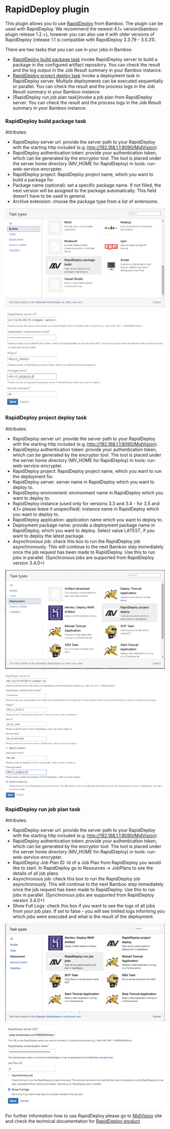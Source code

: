 # RapidDeploy plugin

This plugin allows you to use [RapidDeploy](http://www.midvision.com/product) from Bamboo. The plugin can be used with RapidDeploy. We recommend the newest 4.1+ version(bamboo plugin release 1.2.+), however you can also use it with older versions of RapidDeploy (release 1.1 is compatible with RapidDeploy 3.3.79 - 3.5.31).

There are two tasks that you can use in your jobs in Bamboo
* [RapidDeploy build package task](http://docs.midvision.com/LATEST/project/package.html) invoke RapidDeploy server to build a package in the configured artifact repository. You can check the result and the log output in the Job Result summary in your Bamboo instance.
* [RapidDeploy project deploy task](http://docs.midvision.com/LATEST/project/deployment.html) invoke a deployment task in RapidDeploy server. Multiple deployments can be executed sequentially or parallel. You can check the result and the process logs in the Job Result summary in your Bamboo instance.
* [RapidDeploy run job plan task]invoke a job plan from RapidDeploy server. You can check the result and the process logs in the Job Result summary in your Bamboo instance.

### RapidDeploy build package task

Attributes:
* RapidDeploy server url: provide the server path to your RapidDeploy with the starting http included (e.g.:http://192.168.1.1:8090/MidVision).
* RapidDeploy authentication token: provide your authentication token, which can be generated by the encryptor tool. The tool is placed under the server home directory (MV_HOME for RapidDeploy) in tools: run-web-service-encrypter.
* RapidDeploy project: RapidDeploy project name, which you want to build a package for.
* Package name (optional): set a specific package name. If not filled, the next version will be assigned to the package automatically. This field doesn’t have to be used in general.
* Archive extension: choose the package type from a list of extensions.

![Choosing build package task](https://raw.githubusercontent.com/MidVision/bamboo-rapiddeploy/master/src/main/resources/choosingBuildPackageTask.png "Choosing build package task")

![Configuring build package task](https://raw.githubusercontent.com/MidVision/bamboo-rapiddeploy/master/src/main/resources/buildPackageTaskConfiguration.png "Configuring build package task")


### RapidDeploy project deploy task

Attributes:
* RapidDeploy server url: provide the server path to your RapidDeploy with the starting http included (e.g.:http://192.168.1.1:8090/MidVision).
* RapidDeploy authentication token: provide your authentication token, which can be generated by the encryptor tool. The tool is placed under the server home directory (MV_HOME for RapidDeploy) in tools: run-web-service-encrypter.
* RapidDeploy project: RapidDeploy project name, which you want to run the deployment for.
* RapidDeploy server: server name in RapidDeploy which you want to deploy to.
* RapidDeploy environment: environment name in RapidDeploy which you want to deploy to.
* RapidDeploy instance (used only for versions 3.3 and 3.4 - for 3.5 and 4.1+ please leave it unspecified): instance name in RapidDeploy which you want to deploy to.
* RapidDeploy application: application name which you want to deploy to.
* Deployment package name: provide a deployment package name in RapidDeploy, which you want to deploy. Select value LATEST, if you want to deploy the latest package.  
* Asynchronous job: check this box to run the RapidDeploy job asynchronously. This will continue to the next Bamboo step immediately once the job request has been made to RapidDeploy. Use this to run jobs in parallel. (Synchronous jobs are supported from RapidDeploy version 3.4.0+)


![Choosing project deploy task](https://raw.githubusercontent.com/MidVision/bamboo-rapiddeploy/master/src/main/resources/choosingProjectDeployTask.png "Choosing project deploy task")

![Configuring project deploy task](https://raw.githubusercontent.com/MidVision/bamboo-rapiddeploy/master/src/main/resources/projectDeployTaskConfiguration.png "Configuring project deploy task")


### RapidDeploy run job plan task

Attributes:
* RapidDeploy server url: provide the server path to your RapidDeploy with the starting http included (e.g.:http://192.168.1.1:8090/MidVision).
* RapidDeploy authentication token: provide your authentication token, which can be generated by the encryptor tool. The tool is placed under the server home directory (MV_HOME for RapidDeploy) in tools: run-web-service-encrypter.
* RapidDeploy Job Plan ID: Id of a Job Plan from RapidDeploy you would like to start. In RapidDeploy go to Resources -> JobPlans to see the details of all job plans
* Asynchronous job: check this box to run the RapidDeploy job asynchronously. This will continue to the next Bamboo step immediately once the job request has been made to RapidDeploy. Use this to run jobs in parallel. (Synchronous jobs are supported from RapidDeploy version 3.4.0+)
* Show Full Logs: check this box if you want to see the logs of all jobs from your job plan. If set to false - you will see limited logs informing you which jobs were executed and what is the result of the deployment.


![Choosing run job plan task](https://raw.githubusercontent.com/MidVision/bamboo-rapiddeploy/master/src/main/resources/choosingRunJobPlanTask.png "Choosing run job plan task")

![Configuring run job plan task](https://raw.githubusercontent.com/MidVision/bamboo-rapiddeploy/master/src/main/resources/runJobPlanTaskConfiguration.png "Configuring run job plan task")

For further information how to use RapidDeploy please go to [MidVision](http://www.midvision.com/product) site and check the technical documentation for [RapidDeploy product](http://docs.midvision.com/LATEST/)
